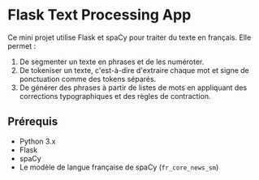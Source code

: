 # Flask Text Processing App

Ce mini projet utilise Flask et spaCy pour traiter du texte en français. Elle permet :
1. De segmenter un texte en phrases et de les numéroter.
2. De tokeniser un texte, c'est-à-dire d'extraire chaque mot et signe de ponctuation comme des tokens séparés.
3. De générer des phrases à partir de listes de mots en appliquant des corrections typographiques et des règles de contraction.

## Prérequis

- Python 3.x
- Flask
- spaCy
- Le modèle de langue française de spaCy (`fr_core_news_sm`)

